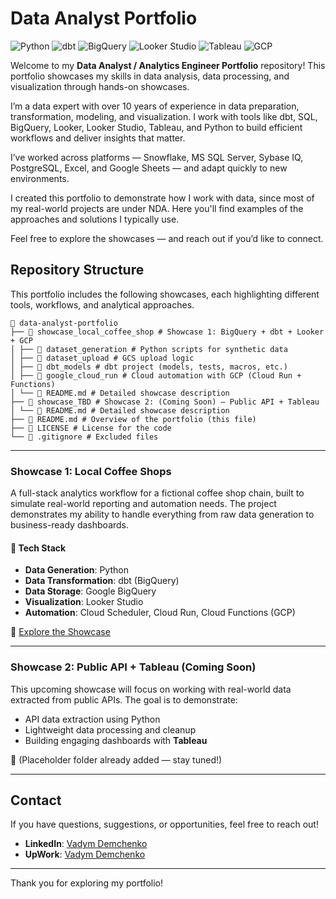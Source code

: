 # Data Analyst Portfolio

![Python](https://img.shields.io/badge/Python-3.9+-blue?logo=python&logoColor=white)
![dbt](https://img.shields.io/badge/dbt-BigQuery-orange?logo=dbt&logoColor=white)
![BigQuery](https://img.shields.io/badge/BigQuery-GCP-blue?logo=google-cloud&logoColor=white)
![Looker Studio](https://img.shields.io/badge/Looker_Studio-Visualization-success?logo=googleanalytics&logoColor=white)
![Tableau](https://img.shields.io/badge/Tableau-Dashboards-E97627?logo=tableau&logoColor=white)
![GCP](https://img.shields.io/badge/GCP-Cloud_Run_Functions_Scheduler-4285F4?logo=googlecloud&logoColor=white)



Welcome to my **Data Analyst / Analytics Engineer Portfolio** repository! This portfolio showcases my skills in data analysis, data processing, and visualization through hands-on showcases.

I’m a data expert with over 10 years of experience in data preparation, transformation, modeling, and visualization. I work with tools like dbt, SQL, BigQuery, Looker, Looker Studio, Tableau, and Python to build efficient workflows and deliver insights that matter.

I’ve worked across platforms — Snowflake, MS SQL Server, Sybase IQ, PostgreSQL, Excel, and Google Sheets — and adapt quickly to new environments.

I created this portfolio to demonstrate how I work with data, since most of my real-world projects are under NDA. Here you'll find examples of the approaches and solutions I typically use.

Feel free to explore the showcases — and reach out if you’d like to connect.



## Repository Structure

This portfolio includes the following showcases, each highlighting different tools, workflows, and analytical approaches.


```
📁 data-analyst-portfolio
├── 📁 showcase_local_coffee_shop # Showcase 1: BigQuery + dbt + Looker + GCP
│ ├── 📁 dataset_generation # Python scripts for synthetic data
│ ├── 📁 dataset_upload # GCS upload logic
│ ├── 📁 dbt_models # dbt project (models, tests, macros, etc.)
│ ├── 📁 google_cloud_run # Cloud automation with GCP (Cloud Run + Functions)
│ └── 📄 README.md # Detailed showcase description
├── 📁 showcase_TBD # Showcase 2: (Coming Soon) – Public API + Tableau
│ └── 📄 README.md # Detailed showcase description
├── 📄 README.md # Overview of the portfolio (this file)
├── 📄 LICENSE # License for the code
└── 📄 .gitignore # Excluded files
```

---

### Showcase 1: Local Coffee Shops

A full-stack analytics workflow for a fictional coffee shop chain, built to simulate real-world reporting and automation needs. The project demonstrates my ability to handle everything from raw data generation to business-ready dashboards.

#### 🔧 Tech Stack

- **Data Generation**: Python
- **Data Transformation**: dbt (BigQuery)
- **Data Storage**: Google BigQuery
- **Visualization**: Looker Studio
- **Automation**: Cloud Scheduler, Cloud Run, Cloud Functions (GCP)

📁 [Explore the Showcase](./showcase_local_coffee_shop/)

---

### Showcase 2: Public API + Tableau (Coming Soon)

This upcoming showcase will focus on working with real-world data extracted from public APIs. The goal is to demonstrate:
- API data extraction using Python
- Lightweight data processing and cleanup
- Building engaging dashboards with **Tableau**

📁 (Placeholder folder already added — stay tuned!)

---

## Contact

If you have questions, suggestions, or opportunities, feel free to reach out!

- **LinkedIn**: [Vadym Demchenko](www.linkedin.com/in/vadym-demchenko-a57870151)
- **UpWork**: [Vadym Demchenko](https://www.upwork.com/freelancers/~010dc7bf506363917e?mp_source=share)

---

Thank you for exploring my portfolio!



